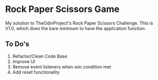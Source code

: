 # Rock Paper Scissors Game

My solution to TheOdinProject's Rock Paper Scissors Challenge. This is V1.0, which does the bare minimum to have the application function.
## To Do's
1. Refactor/Clean Code Base
2. Improve UI
3. Remove event listeners when win condition met
4. Add reset functionality